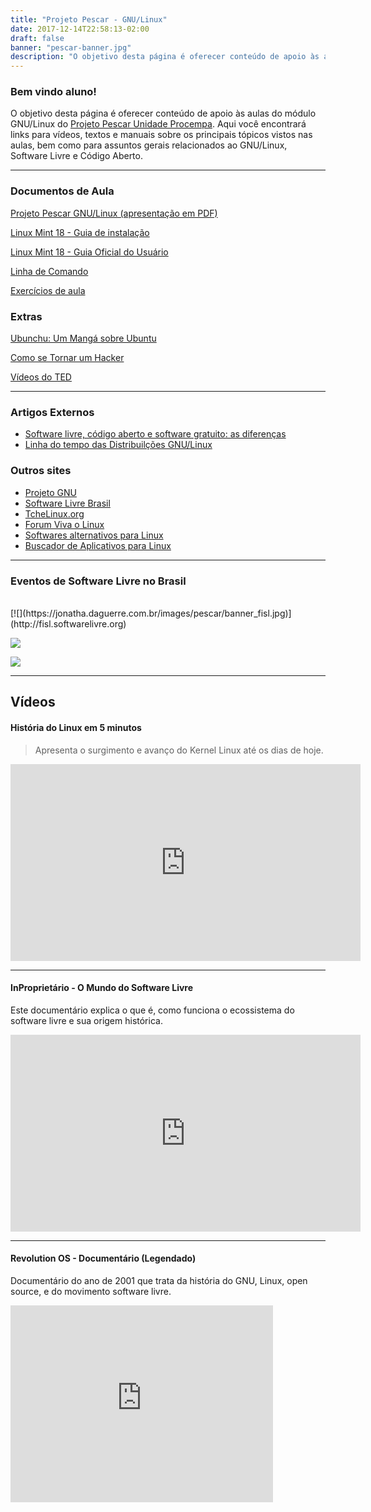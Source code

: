 ```yaml
---
title: "Projeto Pescar - GNU/Linux"
date: 2017-12-14T22:58:13-02:00
draft: false
banner: "pescar-banner.jpg"
description: "O objetivo desta página é oferecer conteúdo de apoio às aulas do módulo GNU/Linux do Projeto Pescar Unidade Procempa. Aqui você encontrará links para vídeos, textos e manuais sobre os principais tópicos vistos nas aulas, bem como para assuntos gerais relacionados ao GNU/Linux e Software Livre."
---
```


### Bem vindo aluno!  <i class="fa fa-linux "></i>
O objetivo desta página é oferecer conteúdo de apoio às aulas do módulo GNU/Linux do [Projeto Pescar Unidade Procempa](http://www2.portoalegre.rs.gov.br/pescar). Aqui você encontrará links para vídeos, textos e manuais sobre os principais tópicos vistos nas aulas, bem como para assuntos gerais relacionados ao GNU/Linux, Software Livre e Código Aberto.


----

### Documentos de Aula
<i class="fa fa-file-pdf-o"></i> [Projeto Pescar GNU/Linux (apresentação em PDF)](http://static.daguerre.com.br/Projeto_Pescar_GNU_Linux.pdf?attredirects=0)

<i class="fa fa-file-text-o"></i> [Linux Mint 18 - Guia de instalação](https://linuxmint-installation-guide.readthedocs.io/pt_BR/latest/)

<i class="fa fa-file-pdf-o"></i> [Linux Mint 18 - Guia Oficial do Usuário](https://linuxmint.com/documentation/user-guide/Cinnamon/portuguese_brazil_18.0.pdf)

<i class="fa fa-file-text-o"></i> [Linha de Comando](/pescar/cli)

<i class="fa fa-file-text-o"></i> [Exercícios de aula](/pescar/exercicios)

### Extras
<i class="fa fa-file-text-o"></i> [Ubunchu: Um Mangá sobre Ubuntu](/pt/posts/2016-04-17_ubunchu/)

<i class="fa fa-file-text-o"></i> [Como se Tornar um Hacker](/hacker-howto/)

<i class="fa fa-file-video-o"></i> [Vídeos do TED](/pescar/ted/)

----

### Artigos Externos
* [Software livre, código aberto e software gratuito: as diferenças](http://www.infowester.com/freexopen.php)
* [Linha do tempo das Distribuilções GNU/Linux](http://futurist.se/gldt/)


### Outros sites
* [Projeto GNU](http://www.gnu.org/philosophy/free-sw.pt-br.html)
* [Software Livre Brasil](http://softwarelivre.org/)
* [TcheLinux.org](http://tchelinux.org/)
* [Forum Viva o Linux](http://www.vivaolinux.com.br/)
* [Softwares alternativos para Linux](http://www.linuxalt.com/)
* [Buscador de Aplicativos para Linux](http://linuxappfinder.com/alternatives)

----

### Eventos de Software Livre no Brasil
<br/>
[![](https://jonatha.daguerre.com.br/images/pescar/banner_fisl.jpg)](http://fisl.softwarelivre.org)


[![](https://jonatha.daguerre.com.br/images/pescar/banner_latinoware.jpg)](http://latinoware.org/)

[![](https://jonatha.daguerre.com.br/images/pescar/banner_flisol.jpg)](https://flisol.info/FLISOL2018/Brasil)


----

## Vídeos

#### História do Linux em 5 minutos

>Apresenta o surgimento e avanço do Kernel Linux até os dias de hoje.

<div class="video-container">
    <iframe width="560" height="315" src="https://www.youtube.com/embed/oqHsiFeQK30" frameborder="0" allowfullscreen></iframe>
</div>

---

#### InProprietário - O Mundo do Software Livre

Este documentário explica o que é, como funciona o ecossistema do software livre e sua origem histórica.

<div class="video-container">
    <iframe width="560" height="315" src="https://www.youtube.com/embed/MKDn9quw5sc" frameborder="0" allowfullscreen></iframe>
</div>

---

#### Revolution OS - Documentário (Legendado)

 Documentário do ano de 2001 que trata da história do GNU, Linux, open source, e do movimento software livre.

<div class="video-container">
    <iframe width="420" height="315" src="https://www.youtube.com/embed/plMxWpXhqig" frameborder="0" allowfullscreen></iframe>
</div>
